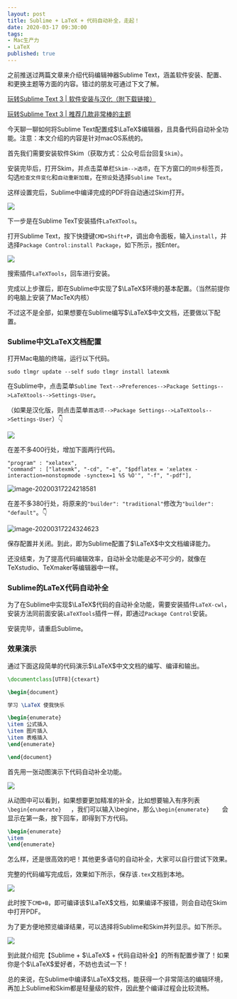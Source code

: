 ```yaml
---
layout: post
title: Sublime + LaTeX + 代码自动补全，走起！
date: 2020-03-17 09:30:00
tags: 
- Mac生产力
- LaTeX
published: true
---
```


之前推送过两篇文章来介绍代码编辑神器Sublime Text，涵盖软件安装、配置、和更换主题等方面的内容。错过的朋友可通过下文了解。

[玩转Sublime Text 3 \| 软件安装与汉化（附下载链接）](https://mp.weixin.qq.com/s/eVKIuTIzkqEZsQxGcjZRSQ)

[玩转Sublime Text 3 \| 推荐几款非常棒的主题](https://mp.weixin.qq.com/s/BkBg5bbrXDCSN3xQIPFlXw)

今天聊一聊如何将Sublime Text配置成$\LaTeX$编辑器，且具备代码自动补全功能。注意：本文介绍的内容是针对macOS系统的。

首先我们需要安装软件Skim（获取方式：公众号后台回复`Skim`）。

安装完毕后，打开Skim，并点击菜单栏`Skim-->选项`，在下方窗口的`同步`标签页，勾选`检查文件变化`和`自动重新加载`，在`预设`处选择`Sublime Text`。

这样设置完后，Sublime中编译完成的PDF将自动通过Skim打开。

![](https://tva1.sinaimg.cn/large/00831rSTly1gcxalzjshlj30dm0ayweu.jpg)

下一步是在Sublime TexT安装插件`LaTeXTools`。

打开Sublime Text，按下快捷键`CMD+Shift+P`，调出命令面板，输入`install`，并选择`Package Control:install Package`，如下所示，按Enter。

![](https://tva1.sinaimg.cn/large/00831rSTly1gcx9q4qjs9j30pk0hmwf1.jpg)

搜索插件``LaTeXTools``，回车进行安装。

完成以上步骤后，即在Sublime中实现了$\LaTeX$环境的基本配置。（当然前提你的电脑上安装了MacTeX​内核）

不过这不是全部，如果想要在Sublime编写$\LaTeX$中文文档，还要做以下配置。

### Sublime中文LaTeX​文档配置

打开Mac电脑的终端，运行以下代码。

```
sudo tlmgr update --self sudo tlmgr install latexmk
```

在Sublime中，点击菜单`Sublime Text-->Preferences-->Package Settings-->LaTeXtools-->Settings-User`。

（如果是汉化版，则点击菜单`首选项-->Package Settings-->LaTeXtools-->Settings-User`）👇

![](https://tva1.sinaimg.cn/large/00831rSTly1gcxb6tqxgwj315n0qmwjc.jpg)

在差不多400行处，增加下面两行代码。

```
"program" : "xelatex",
"command" : ["latexmk", "-cd", "-e", "$pdflatex = 'xelatex -interaction=nonstopmode -synctex=1 %S %O'", "-f", "-pdf"],
```

![image-20200317224218581](https://tva1.sinaimg.cn/large/00831rSTly1gcxb1jkzr9j30t90hm771.jpg)

在差不多380行处，将原来的`"builder": "traditional"`修改为`"builder": "default"`。👇

![image-20200317224324623](https://tva1.sinaimg.cn/large/00831rSTly1gcxb2p0whgj30t90hm0vu.jpg)

保存配置并关闭。到此，即为Sublime配置了$\LaTeX$中文文档编译能力。

还没结束，为了提高代码编辑效率，自动补全功能是必不可少的，就像在TeXstudio、TeXmaker等编辑器中一样。

### Sublime的LaTeX​代码自动补全

为了在Sublime中实现$\LaTeX$代码的自动补全功能，需要安装插件`LaTeX-cwl`，安装方法同前面安装`LaTeXTools`插件一样，即通过`Package Control`安装。

安装完毕，请重启Sublime。

### 效果演示

通过下面这段简单的代码演示$\LaTeX$中文文档的编写、编译和输出。

```latex
\documentclass[UTF8]{ctexart}

\begin{document}

学习 \LaTeX 使我快乐

\begin{enumerate}
\item 公式插入
\item 图片插入
\item 表格插入
\end{enumerate}

\end{document}
```

首先用一张动图演示下代码自动补全功能。

![](https://tva1.sinaimg.cn/large/00831rSTly1gcxdj7mdoxg30oe0gkas0.gif)

从动图中可以看到，如果想要更加精准的补全，比如想要输入有序列表`\begin{enumerate}	`，我们可以输入\begine，那么`\begin{enumerate}	`会显示在第一条，按下回车，即得到下方代码。

```latex
\begin{enumerate}
\item 
\end{enumerate}
```

怎么样，还是很高效的吧！其他更多语句的自动补全，大家可以自行尝试下效果。

完整的代码编写完成后，效果如下所示，保存该`.tex`文档到本地。

![](https://tva1.sinaimg.cn/large/00831rSTly1gcxc5we859j30q20i8aap.jpg)

此时按下`CMD+B`，即可编译该$\LaTeX$文档，如果编译不报错，则会自动在Skim中打开PDF。

为了更方便地预览编译结果，可以选择将Sublime和Skim并列显示。如下所示。

![](https://tva1.sinaimg.cn/large/00831rSTly1gcxc9joc0sj315n0qnabe.jpg)

到此就介绍完【Sublime + $\LaTeX$ + 代码自动补全】的所有配置步骤了！如果你是个$\LaTeX$爱好者，不妨也去试一下！

总的来说，在Sublime中编译$\LaTeX$文档，能获得一个非常简洁的编辑环境，再加上Sublime和Skim都是轻量级的软件，因此整个编译过程会比较流畅。

